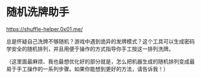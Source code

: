 # 随机洗牌助手

https://shuffle-helper.0x01.me/

总是怀疑自己洗牌不够随机？游戏中遇到诡异的发牌模式？这个工具可以生成密码学安全的随机排列，并且用便于操作的方式指导你手工按这一排列洗牌。

（这里面最麻烦、我也最想优化好的部分就是，怎么把机器生成的随机排列变成最易于手工操作的一系列步骤。如果你能想到更好的方法，请告诉我！）
